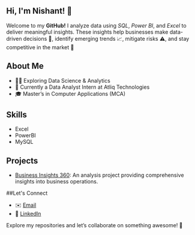 ## Hi, I'm Nishant! 👋 

Welcome to my **GitHub!** I analyze data using *SQL*, *Power BI*, and *Excel* to deliver meaningful insights. These insights help businesses make data-driven decisions 🤔, identify emerging trends 📈, mitigate risks ⚠, and stay competitive in the market 🚀

## About Me
- 👨‍💻 Exploring Data Science & Analytics
- 🌱 Currently a Data Analyst Intern at Atliq Technologies
- 🎓 Master’s in Computer Applications (MCA)

## Skills 
- Excel
- PowerBI
- MySQL

## Projects
- [Business Insights 360](https://github.com/nishant-s-anlst/): An analysis project providing comprehensive insights into business operations.

##Let's Connect
- ✉️ [Email](mailto:nsharma1817@gmail.com)
- 🔗 [LinkedIn](https://www.linkedin.com/in/nishant-s-analyst/)

Explore my repositories and let’s collaborate on something awesome! 🚀
